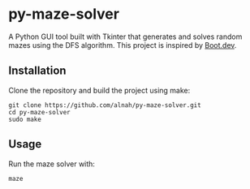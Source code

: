 # py-maze-solver

A Python GUI tool built with Tkinter that generates and solves random mazes using the DFS algorithm.
This project is inspired by [Boot.dev](https://github.com/bootdotdev).

## Installation

Clone the repository and build the project using make:

```
git clone https://github.com/alnah/py-maze-solver.git
cd py-maze-solver
sudo make
```

## Usage

Run the maze solver with:

```
maze
```
